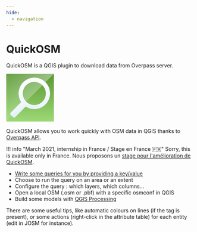 ```yaml
---
hide:
  - navigation
---
```


# QuickOSM

QuickOSM is a QGIS plugin to download data from Overpass server.

![Logo of QuickOSM](media/icon.png)

QuickOSM allows you to work quickly with OSM data in QGIS thanks to
[Overpass API](https://wiki.openstreetmap.org/wiki/Overpass_API).

!!! info "March 2021, internship in France / Stage en France 🇫🇷"
    Sorry, this is available only in France. Nous proposons un
    [stage pour l'amélioration de QuickOSM](https://docs.3liz.org/internships/quickosm/).

* [Write some queries for you by providing a key/value](./user-guide/end-user.md)
* Choose to run the query on an area or an extent
* Configure the query : which layers, which columns…
* Open a local OSM (.osm or .pbf) with a specific osmconf in QGIS
* Build some models with [QGIS Processing](user-guide/processing.md)

There are some useful tips, like automatic colours on lines (if the tag is present),
or some actions (right-click in the attribute table) for each entity (edit in JOSM for instance).
